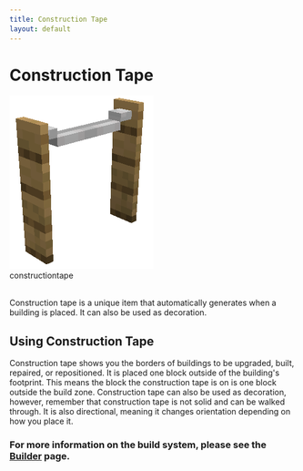 ```yaml
---
title: Construction Tape
layout: default
---
```

# Construction Tape

<div class="infobox box text-center">
    <img src="../../assets/images/items/constructiontape.png" alt="Construction Tape"/><br>
    <recipe>constructiontape</recipe>
</div>
<br>

Construction tape is a unique item that automatically generates when a building is placed. It can also be used as decoration.
<br>

## Using Construction Tape

Construction tape shows you the borders of buildings to be upgraded, built, repaired, or repositioned. It is placed one block outside of the building's footprint. This means the block the construction tape is on is one block outside the build zone. 
Construction tape can also be used as decoration, however, remember that construction tape is not solid and can be walked through. It is also directional, meaning it changes orientation depending on how you place it.

### For more information on the build system, please see the [Builder](../../source/workers/builder) page.
